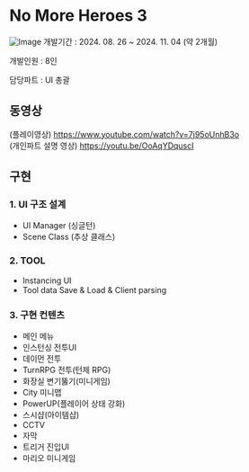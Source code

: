 # No More Heroes 3
![Image](https://github.com/user-attachments/assets/fd91eef4-c977-4de0-84ba-5907a20099e1)
개발기간 : 2024. 08. 26 ~ 2024. 11. 04 (약 2개월)

개발인원 : 8인

담당파트 : UI 총괄

## 동영상
(플레이영상) https://www.youtube.com/watch?v=7j95oUnhB3o  
(개인파트 설명 영상) https://youtu.be/OoAqYDquscI 

## 구현
### 1. UI 구조 설계
* UI Manager (싱글턴)
* Scene Class (추상 클래스)

### 2. TOOL

* Instancing UI 
* Tool data Save & Load & Client parsing


### 3. 구현 컨텐츠
* 메인 메뉴
* 인스턴싱 전투UI
* 데이먼 전투
* TurnRPG 전투(턴제 RPG)
* 화장실 변기뚫기(미니게임)
* City 미니맵
* PowerUP(플레이어 상태 강화)
* 스시샵(아이템샵)
* CCTV
* 자막
* 트리거 진입UI
* 마리오 미니게임
